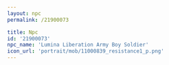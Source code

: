 ```yaml
---
layout: npc
permalink: /21900073

title: Npc
id: '21900073'
npc_name: 'Lumina Liberation Army Boy Soldier'
icon_url: 'portrait/mob/11000839_resistance1_p.png'
---
```

